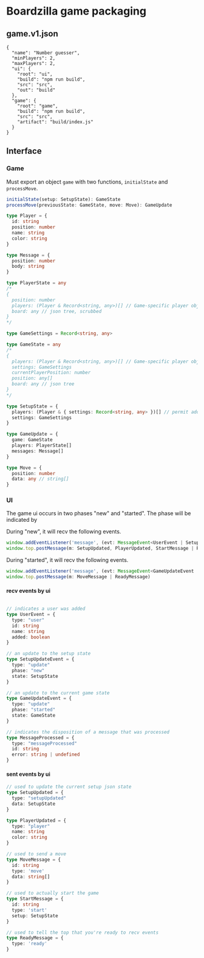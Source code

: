 # Boardzilla game packaging

## game.v1.json

```
{
  "name": "Number guesser",
  "minPlayers": 2,
  "maxPlayers": 2,
  "ui": {
    "root": "ui",
    "build": "npm run build",
    "src": "src",
    "out": "build"
  },
  "game": {
    "root": "game",
    "build": "npm run build",
    "src": "src",
    "artifact": "build/index.js"
  }
}
```

## Interface

### Game

Must export an object `game` with two functions, `initialState` and `processMove`.

```ts
initialState(setup: SetupState): GameState
processMove(previousState: GameState, move: Move): GameUpdate

type Player = {
  id: string
  position: number
  name: string
  color: string
}

type Message = {
  position: number
  body: string
}

type PlayerState = any
/*
{
  position: number
  players: (Player & Record<string, any>)[] // Game-specific player object, scrubbed
  board: any // json tree, scrubbed
}
*/

type GameSettings = Record<string, any>

type GameState = any 
/*
{
  players: (Player & Record<string, any>)[] // Game-specific player object
  settings: GameSettings
  currentPlayerPosition: number
  position: any[]
  board: any // json tree
}
*/

type SetupState = {
  players: (Player & { settings: Record<string, any> })[] // permit add'l per-player settings
  settings: GameSettings
}

type GameUpdate = {
  game: GameState
  players: PlayerState[]
  messages: Message[]
}

type Move = {
  position: number
  data: any // string[]
}
```

### UI

The game ui occurs in two phases "new" and "started".  The phase will be indicated by

During "new", it will recv the following events.

```ts
window.addEventListener('message', (evt: MessageEvent<UserEvent | SetupUpdateEvent | MessageProcessed>))
window.top.postMessage(m: SetupUpdated, PlayerUpdated, StartMessage | ReadyMessage)

```

During "started", it will recv the following events.

```ts
window.addEventListener('message', (evt: MessageEvent<GameUpdateEvent | MessageProcessed>))
window.top.postMessage(m: MoveMessage | ReadyMessage)

```

#### recv events by ui
```ts

// indicates a user was added
type UserEvent = {
  type: "user"
  id: string
  name: string
  added: boolean
}

// an update to the setup state
type SetupUpdateEvent = {
  type: "update"
  phase: "new"
  state: SetupState
}

// an update to the current game state
type GameUpdateEvent = {
  type: "update"
  phase: "started"
  state: GameState
}

// indicates the disposition of a message that was processed
type MessageProcessed = {
  type: "messageProcessed"
  id: string
  error: string | undefined
}
```

#### sent events by ui

```ts
// used to update the current setup json state
type SetupUpdated = {
  type: "setupUpdated"
  data: SetupState
}

type PlayerUpdated = {
  type: "player"
  name: string
  color: string
}

// used to send a move
type MoveMessage = {
  id: string
  type: 'move'
  data: string[]
}

// used to actually start the game
type StartMessage = {
  id: string
  type: 'start'
  setup: SetupState
}

// used to tell the top that you're ready to recv events
type ReadyMessage = {
  type: 'ready'
}
```
